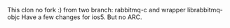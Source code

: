 This clon no fork :) from two branch: rabbitmq-c and wrapper librabbitmq-objc
Have a few changes for ios5. 
But no ARC.